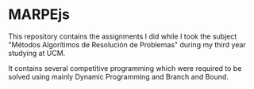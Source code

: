 # MARPEjs

This repository contains the assignments I did while I took the subject "Métodos Algorítimos de Resolución de Problemas" during my third year studying at UCM.

It contains several competitive programming which were required to be solved using mainly Dynamic Programming and Branch and Bound.
